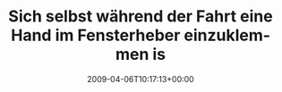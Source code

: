 ---
retweeted: false
source: <a href="http://twitter.com" rel="nofollow">Twitter Web Client</a>
entities:
  hashtags:
  - text: empirie
    indices:
    - '106'
    - '114'
  symbols: []
  user_mentions: []
  urls: []
display_text_range:
- '0'
- '114'
favorite_count: '0'
id_str: '1462039715'
truncated: false
retweet_count: '0'
id: '1462039715'
created_at: Mon Apr 06 10:17:13 +0000 2009
favorited: false
full_text: 'Sich selbst während der Fahrt eine Hand im Fensterheber einzuklemmen ist
  schwierig, aber nicht unmöglich. #empirie'
lang: de
tags:
- empirie
- pesos/twitter
date: '2009-04-06T10:17:13+00:00'
src: https://twitter.com/bascht/status/1462039715
original_url: https://twitter.com/bascht/status/1462039715
type: twitter_tweet
text: 'Sich selbst während der Fahrt eine Hand im Fensterheber einzuklemmen ist schwierig,
  aber nicht unmöglich. #empirie'
title: Sich selbst während der Fahrt eine Hand im Fensterheber einzuklemmen is

---
